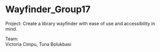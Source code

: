 # Wayfinder_Group17

Project: 
Create a library wayfinder with ease of use and accessibility in mind.

Team:  
Victoria Cimpu,
Tuna Bolukbasi
